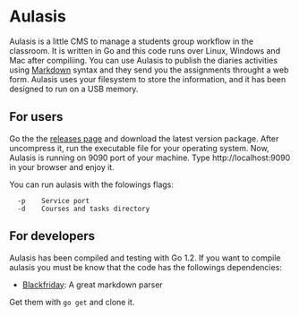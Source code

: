# Aulasis


Aulasis is a little CMS to manage a students group workflow in the
classroom.  It is written in Go and this code runs over Linux, Windows
and Mac after compiliing.  You can use Aulasis to publish the diaries
activities using [Markdown](http://es.wikipedia.org/wiki/Markdown)
syntax and they send you the assignments throught a web form.  Aulasis
uses your filesystem to store the information, and it has been
designed to run on a USB memory.

## For users

Go the the [releases
page](https://github.com/sdemingo/aulasis/releases) and download the
latest version package. After uncompress it, run the executable file
for your operating system. Now, Aulasis is running on 9090 port of
your machine. Type  http://localhost:9090 in your browser and enjoy
it.

You can run aulasis with the folowings flags:

```
  -p	Service port
  -d	Courses and tasks directory
```

## For developers

Aulasis has been compiled and testing with Go 1.2. If you want to
compile aulasis you must be know that the code has the followings
dependencies:

* [Blackfriday](http://github.com/russross/blackfriday): A great markdown parser

Get them with `go get` and clone it.
